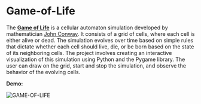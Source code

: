 # Game-of-Life

The [**Game of Life**](https://en.wikipedia.org/wiki/Conway%27s_Game_of_Life) is a cellular automaton simulation developed by mathematician [John Conway](https://en.wikipedia.org/wiki/John_Horton_Conway). It consists of a grid of cells, where each cell is either alive or dead. The simulation evolves over time based on simple rules that dictate whether each cell should live, die, or be born based on the state of its neighboring cells. The project involves creating an interactive visualization of this simulation using Python and the Pygame library. The user can draw on the grid, start and stop the simulation, and observe the behavior of the evolving cells.

**Demo:**

![GAME-OF-LIFE](https://user-images.githubusercontent.com/75329130/222967694-ca2b0f28-3831-4297-a890-6a40888e90bc.gif)



